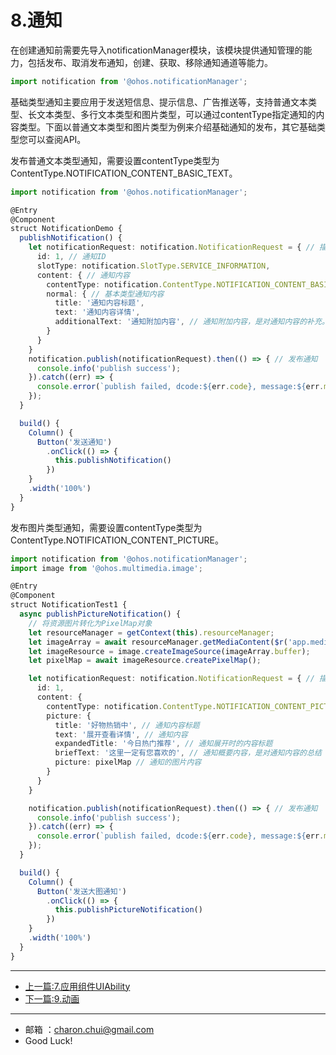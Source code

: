 8.通知
===


在创建通知前需要先导入notificationManager模块，该模块提供通知管理的能力，包括发布、取消发布通知，创建、获取、移除通知通道等能力。

```TypeScript
import notification from '@ohos.notificationManager';
```


基础类型通知主要应用于发送短信息、提示信息、广告推送等，支持普通文本类型、长文本类型、多行文本类型和图片类型，可以通过contentType指定通知的内容类型。下面以普通文本类型和图片类型为例来介绍基础通知的发布，其它基础类型您可以查阅API。

发布普通文本类型通知，需要设置contentType类型为ContentType.NOTIFICATION_CONTENT_BASIC_TEXT。

```TypeScript
import notification from '@ohos.notificationManager';

@Entry
@Component
struct NotificationDemo {
  publishNotification() {
    let notificationRequest: notification.NotificationRequest = { // 描述通知的请求
      id: 1, // 通知ID
      slotType: notification.SlotType.SERVICE_INFORMATION,
      content: { // 通知内容
        contentType: notification.ContentType.NOTIFICATION_CONTENT_BASIC_TEXT, // 普通文本类型通知
        normal: { // 基本类型通知内容
          title: '通知内容标题',
          text: '通知内容详情',
          additionalText: '通知附加内容', // 通知附加内容，是对通知内容的补充。
        }
      }
    }
    notification.publish(notificationRequest).then(() => { // 发布通知
      console.info('publish success');
    }).catch((err) => {
      console.error(`publish failed, dcode:${err.code}, message:${err.message}`);
    });
  }

  build() {
    Column() {
      Button('发送通知')
        .onClick(() => {
          this.publishNotification()
        })
    }
    .width('100%')
  }
}
```
发布图片类型通知，需要设置contentType类型为ContentType.NOTIFICATION_CONTENT_PICTURE。

```TypeScript
import notification from '@ohos.notificationManager';
import image from '@ohos.multimedia.image';

@Entry
@Component
struct NotificationTest1 {
  async publishPictureNotification() {
    // 将资源图片转化为PixelMap对象
    let resourceManager = getContext(this).resourceManager;
    let imageArray = await resourceManager.getMediaContent($r('app.media.bigPicture').id);
    let imageResource = image.createImageSource(imageArray.buffer);
    let pixelMap = await imageResource.createPixelMap();

    let notificationRequest: notification.NotificationRequest = { // 描述通知的请求
      id: 1,
      content: {
        contentType: notification.ContentType.NOTIFICATION_CONTENT_PICTURE,
        picture: {
          title: '好物热销中', // 通知内容标题
          text: '展开查看详情', // 通知内容
          expandedTitle: '今日热门推荐', // 通知展开时的内容标题
          briefText: '这里一定有您喜欢的', // 通知概要内容，是对通知内容的总结
          picture: pixelMap // 通知的图片内容
        }
      }
    }

    notification.publish(notificationRequest).then(() => { // 发布通知
      console.info('publish success');
    }).catch((err) => {
      console.error(`publish failed, dcode:${err.code}, message:${err.message}`);
    });
  }

  build() {
    Column() {
      Button('发送大图通知')
        .onClick(() => {
          this.publishPictureNotification()
        })
    }
    .width('100%')
  }
}
```

----------


- [上一篇:7.应用组件UIAbility](https://github.com/CharonChui/HarmonyOSNextStudyNote/blob/main/7.%E5%BA%94%E7%94%A8%E7%BB%84%E4%BB%B6UIAbility.md)
- [下一篇:9.动画](https://github.com/CharonChui/HarmonyOSNextStudyNote/blob/main/9.%E5%8A%A8%E7%94%BB.md)




    
---

- 邮箱 ：charon.chui@gmail.com  
- Good Luck! 
